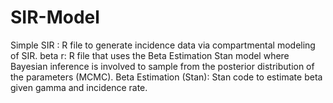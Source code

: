 # SIR-Model
Simple SIR : R file to generate incidence data via compartmental modeling of SIR.
beta r: R file that uses the Beta Estimation Stan model where Bayesian inference is involved to sample from the posterior distribution of the parameters (MCMC).
Beta Estimation (Stan): Stan code to estimate beta given gamma and incidence rate.
